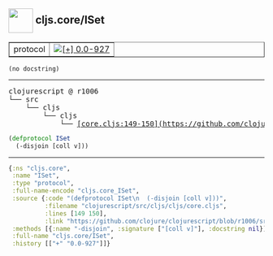 ## <img width="48px" valign="middle" src="http://i.imgur.com/Hi20huC.png"> cljs.core/ISet

 <table border="1">
<tr>
<td>protocol</td>
<td><a href="https://github.com/cljsinfo/api-refs/tree/0.0-927"><img valign="middle" alt="[+] 0.0-927" src="https://img.shields.io/badge/+-0.0--927-lightgrey.svg"></a> </td>
</tr>
</table>

 <samp>
</samp>

```
(no docstring)
```

---

 <pre>
clojurescript @ r1006
└── src
    └── cljs
        └── cljs
            └── <ins>[core.cljs:149-150](https://github.com/clojure/clojurescript/blob/r1006/src/cljs/cljs/core.cljs#L149-L150)</ins>
</pre>

```clj
(defprotocol ISet
  (-disjoin [coll v]))
```


---

```clj
{:ns "cljs.core",
 :name "ISet",
 :type "protocol",
 :full-name-encode "cljs.core_ISet",
 :source {:code "(defprotocol ISet\n  (-disjoin [coll v]))",
          :filename "clojurescript/src/cljs/cljs/core.cljs",
          :lines [149 150],
          :link "https://github.com/clojure/clojurescript/blob/r1006/src/cljs/cljs/core.cljs#L149-L150"},
 :methods [{:name "-disjoin", :signature ["[coll v]"], :docstring nil}],
 :full-name "cljs.core/ISet",
 :history [["+" "0.0-927"]]}

```
